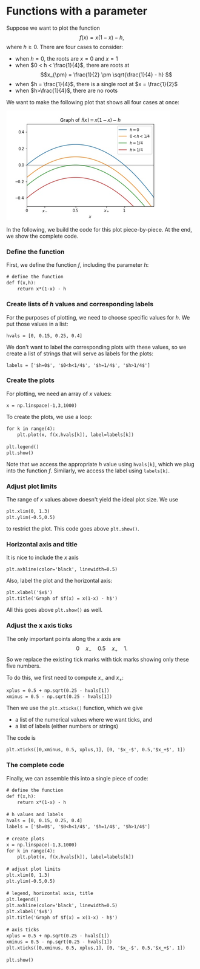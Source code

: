 # Functions with a parameter

Suppose we want to plot the function
$$f(x) = x(1-x) - h,$$
where $h \geq 0$.
There are four cases to consider:
- when $h=0$, the roots are $x=0$ and $x=1$
- when $0 < h < \frac{1}{4}$, there are roots at
$$x_{\pm} = \frac{1}{2} \pm \sqrt{\frac{1}{4} - h} $$
- when $h = \frac{1}{4}$, there is a single root at $x = \frac{1}{2}$
- when $h>\frac{1}{4}$, there are no roots

We want to make the following plot that shows all four cases at once:


![Plot function with parameter](parameter.jpg)


In the following, we build the code for this plot piece-by-piece.
At the end, we show the complete code.

### Define the function
First, we define the function $f$, including the parameter $h$:
```
# define the function
def f(x,h):
    return x*(1-x) - h
```

### Create lists of $h$ values and corresponding labels
For the purposes of plotting, we need to choose specific values for $h$.
We put those values in a list:
```
hvals = [0, 0.15, 0.25, 0.4]
```
We don't want to label the corresponding plots with these values, so we create a list of strings that will serve as labels for the plots:
```
labels = ['$h=0$', '$0<h<1/4$', '$h=1/4$', '$h>1/4$']
```

### Create the plots
For plotting, we need an array of $x$ values:
```
x = np.linspace(-1,3,1000)
```
To create the plots, we use a loop:
```
for k in range(4):
    plt.plot(x, f(x,hvals[k]), label=labels[k])
    
plt.legend()
plt.show()
```
Note that we access the appropriate $h$ value using `hvals[k]`, which we plug into the function $f$.
Similarly, we access the label using `labels[k]`.

### Adjust plot limits
The range of $x$ values above doesn't yield the ideal plot size.
We use
```
plt.xlim(0, 1.3)
plt.ylim(-0.5,0.5)
```
to restrict the plot. 
This code goes above `plt.show()`.

### Horizontal axis and title
It is nice to include the $x$ axis
```
plt.axhline(color='black', linewidth=0.5)
```
Also, label the plot and the horizontal axis:
```
plt.xlabel('$x$')
plt.title('Graph of $f(x) = x(1-x) - h$')
```
All this goes above `plt.show()` as well.

### Adjust the x axis ticks
The only important points along the $x$ axis are
$$
0\quad x_-\quad 0.5\quad x_+\quad 1.
$$
So we replace the existing tick marks with tick marks showing only these five numbers.

To do this, we first need to compute $x_-$ and $x_+$:
```
xplus = 0.5 + np.sqrt(0.25 - hvals[1])
xminus = 0.5 - np.sqrt(0.25 - hvals[1])
```
Then we use the `plt.xticks()` function, which we give
- a list of the numerical values where we want ticks, and
- a list of labels (either numbers or strings)

The code is
```
plt.xticks([0,xminus, 0.5, xplus,1], [0, '$x_-$', 0.5,'$x_+$', 1])
```

### The complete code
Finally, we can assemble this into a single piece of code:
```
# define the function
def f(x,h):
    return x*(1-x) - h

# h values and labels
hvals = [0, 0.15, 0.25, 0.4]
labels = ['$h=0$', '$0<h<1/4$', '$h=1/4$', '$h>1/4$']

# create plots
x = np.linspace(-1,3,1000)
for k in range(4):
    plt.plot(x, f(x,hvals[k]), label=labels[k])

# adjust plot limits
plt.xlim(0, 1.3)
plt.ylim(-0.5,0.5)
    
# legend, horizontal axis, title
plt.legend()
plt.axhline(color='black', linewidth=0.5)
plt.xlabel('$x$')
plt.title('Graph of $f(x) = x(1-x) - h$')

# axis ticks
xplus = 0.5 + np.sqrt(0.25 - hvals[1])
xminus = 0.5 - np.sqrt(0.25 - hvals[1])
plt.xticks([0,xminus, 0.5, xplus,1], [0, '$x_-$', 0.5,'$x_+$', 1])

plt.show()
```

